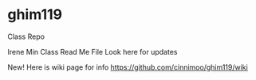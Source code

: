 # ghim119
Class Repo


Irene Min Class Read Me File
Look here for updates



New! Here is wiki page for info
https://github.com/cinnimoo/ghim119/wiki


